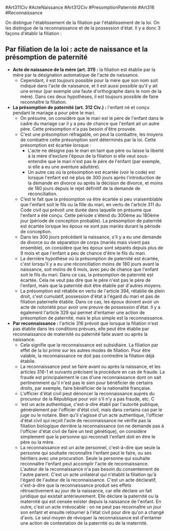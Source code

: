 #Art311Civ #ActeNaissance #Art312Civ #PresomptionPaternité #Art316 #Reconnaissance 

On distingue l'établissement de la filiation par l'établissement de la loi. On les distingue de la reconnaissance et de la possession d'état. Il y a donc 3 façons d'établir la filiation :

## Par filiation de la loi : acte de naissance et la présomption de paternité

- **Acte de naissance de la mère (art. 311) :** la filiation est établie par la mère par la désignation automatique de l'acte de naissance. 
	- Cependant, il est toujours possible pour la mère que son nom soit indiqué dans l'acte de naissance, et il est aussi possible qu'il y ait une erreur (par exemple une faute d'orthographe dans le nom de la mère). Dans ces deux hypothèses, il est toujours possible de faire reconnaître la filiation.
- **La présomption de paternité (art. 312 Civ.) :** l'enfant né et conçu pendant le mariage a pour père le mari. 
	- On présume, on considère que le mari est le père de l'enfant dans le cadre du mariage car il y a peu de chance que l'enfant ait un autre père. Cette présomption n'a pas besoin d'être prouvée. 
	- C'est une présomption réfragable, on peut la combattre, les moyens de combattre cette présomption sont déterminés par la loi. Cette présomption est écartée lorsque :
		- L'acte ne désigne pas le mari en tant que père ou laisse la liberté à la mère d'exclure l'époux de la filiation si elle veut sous-entendre que le mari n'est pas le père de l'enfant (par exemple, si elle a eu une aventure adultère). 
		- Un autre cas où la présomption est écartée (voir le code) est lorsque l'enfant est né plus de 300 jours après l'introduction de la demande en divorce ou après la décision de divorce, et moins de 180 jours depuis le rejet définitif de la demande de réconciliation.
	- C’est le fait que la présomption va être écartée si peu vraisemblable que l'enfant soit le fils ou la fille du mari, en vertu de l'article 311 du Code civil qui prévoit une durée dans laquelle on présume que l'enfant a été conçu. Cette période s'étend du 300ème au 180ème jour (période de conception probable). La présomption de paternité est écartée lorsque les époux ne sont pas mariés durant la période de conception. 
	- Dans les 300 jours précédant la naissance, s'il y a eu une demande de divorce ou de séparation de corps (mariés mais vivent pas ensemble), on considère que les époux sont séparés depuis plus de 9 mois et que l'enfant a peu de chance d'être le fils du mari. 
	- La dernière hypothèse où la présomption de paternité est écartée, c'est lorsqu'il y a eu une réconciliation moins de 180 jours avant la naissance, soit moins de 6 mois, avec peu de chance que l'enfant soit le fils du mari. Dans ce cas, la présomption de paternité est écartée. Cela ne veut pas dire que le père n'est pas le père de l'enfant, mais que la paternité doit être établie par d'autres moyens.
	- La présomption est rétablie en vertu de l'article 394, rétablie de plein droit, c'est cumulatif, possession d'état à l'égard du mari et pas de filiation paternelle établie. Dans ce cas, les époux doivent avoir un acte de notoriété pour avoir une preuve de possession d'état. Il y a également l'article 329 qui permet d'entamer une action de présomption de paternité, mais le plus simple est la reconnaissance.
- **Par reconnaissance :** l'article 316 prévoit que lorsque la filiation n'est pas établie dans les conditions prévues, elle peut être établie par reconnaissance de maternité ou paternité faite avant ou après la naissance. 
	- Cela signifie que la reconnaissance est subsidiaire. La filiation par effet de la loi prime sur les autres modes de filiation. Pour être valable, la reconnaissance ne doit pas contredire la filiation déjà établie. 
	- La reconnaissance peut se faire avant ou après la naissance, et les articles 316-1 et suivants précisent la procédure en cas de fraude. La fraude est principalement le cas d'une reconnaissance dont on sait pertinemment qu'il n'est pas le sien pour bénéficier de certains droits, par exemple, faire bénéficier de la nationalité française. 
	- L'officier d'état civil peut dénoncer la reconnaissance auprès du procureur de la République pour voir s'il n'y a pas fraude, etc. C
	- 'est un acte authentique, c'est-à-dire établi par l'autorité publique, généralement par l'officier d'état civil, mais dans certains cas par le juge ou le notaire. Bien qu'il s'agisse d'un acte authentique, l'officier d'état civil qui reçoit l'acte de reconnaissance ne vérifie pas la filiation biologique derrière la reconnaissance (on ne demande pas à l'officier d'état civil de faire un test génétique), on considère simplement que la personne qui reconnaît l'enfant doit en être le père ou la mère. 
	- La reconnaissance est un acte personnel, c'est-à-dire que seule la personne qui souhaite reconnaître l'enfant peut le faire, ou ses héritiers avec une procuration. Seule la personne qui souhaite reconnaître l'enfant peut accomplir l'acte de reconnaissance. L'auteur de la reconnaissance n'a pas besoin du consentement de l'autre parent. C'est un acte unilatéral qui n'établit la filiation qu'à l'égard de l'auteur de la reconnaissance. C'est un acte déclaratif, c'est-à-dire que la reconnaissance produit ses effets rétroactivement au jour de la naissance, car elle déclare un fait juridique qui existait antérieurement. Elle déclare la paternité ou la maternité qui est censée exister depuis la naissance de l'enfant. En outre, c'est un acte irrévocable : on ne peut pas reconnaître un jour son enfant et ensuite retourner à l'état civil pour dire qu'on a changé d'avis. Le seul moyen de révoquer la reconnaissance est d'entamer une action de contestation de la paternité ou de la maternité.